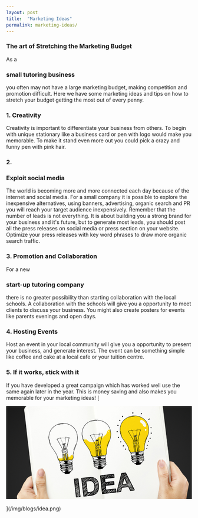 ```yaml
---
layout: post
title:  "Marketing Ideas"
permalink: marketing-ideas/
---
```

### The art of Stretching the Marketing Budget

As a 

### small tutoring business

you often may not have a large marketing budget, making competition and promotion difficult. Here we have some marketing ideas and tips on how to stretch your budget getting the most out of every penny. 

### 1\. Creativity

Creativity is important to differentiate your business from others. To begin with unique stationary like a business card or pen with logo would make you memorable. To make it stand even more out you could pick a crazy and funny pen with pink hair. 

### 2\.

### Exploit social media

The world is becoming more and more connected each day because of the internet and social media. For a small company it is possible to explore the inexpensive alternatives, using banners, advertising, organic search and PR you will reach your target audience inexpensively. Remember that the number of leads is not everything. It is about building you a strong brand for your business and it's future, but to generate most leads, you should post all the press releases on social media or press section on your website. Optimize your press releases with key word phrases to draw more organic search traffic. 

### 3\. Promotion and Collaboration

For a new 

### start-up tutoring company

there is no greater possibility than starting collaboration with the local schools. A collaboration with the schools will give you a opportunity to meet clients to discuss your business. You might also create posters for events like parents evenings and open days. 

### 4\. Hosting Events

Host an event in your local community will give you a opportunity to present your business, and generate interest. The event can be something simple like coffee and cake at a local cafe or your tuition centre. 

### 5\. If it works, stick with it

If you have developed a great campaign which has worked well use the same again later in the year. This is money saving and also makes you memorable for your marketing ideas! [

<div class="img-holder full-width">
   <img src="/img/blogs/idea.png" alt-text="marketing-ideas"/>
</div>

](/img/blogs/idea.png)

